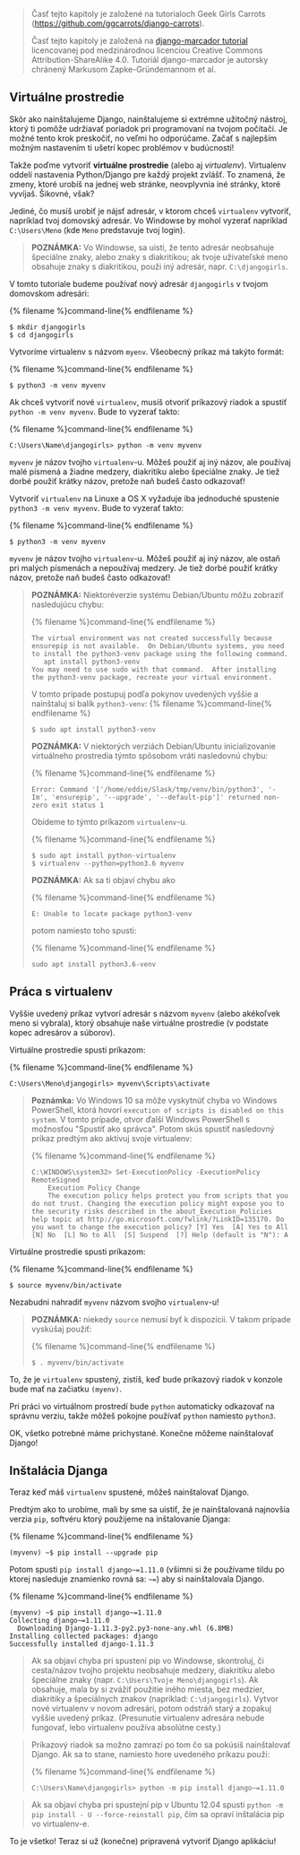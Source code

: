 > Časť tejto kapitoly je založené na tutorialoch Geek Girls Carrots (https://github.com/ggcarrots/django-carrots).
> 
> Časť tejto kapitoly je založená na [django-marcador tutorial](http://django-marcador.keimlink.de/) licencovanej pod medzinárodnou licenciou Creative Commons Attribution-ShareAlike 4.0. Tutoriál django-marcador je autorsky chránený Markusom Zapke-Gründemannom et al.

## Virtuálne prostredie

Skôr ako nainštalujeme Django, nainštalujeme si extrémne užitočný nástroj, ktorý ti pomôže udržiavať poriadok pri programovaní na tvojom počítači. Je možné tento krok preskočiť, no veľmi ho odporúčame. Začať s najlepším možným nastavením ti ušetrí kopec problémov v budúcnosti!

Takže poďme vytvoriť **virtuálne prostredie** (alebo aj *virtualenv*). Virtualenv oddelí nastavenia Python/Django pre každý projekt zvlášť. To znamená, že zmeny, ktoré urobíš na jednej web stránke, neovplyvnia iné stránky, ktoré vyvíjaš. Šikovné, však?

Jediné, čo musíš urobiť je nájsť adresár, v ktorom chceš `virtualenv` vytvoriť, napríklad tvoj domovský adresár. Vo Windowse by mohol vyzerať napríklad `C:\Users\Meno` (kde `Meno` predstavuje tvoj login).

> **POZNÁMKA:** Vo Windowse, sa uisti, že tento adresár neobsahuje špeciálne znaky, alebo znaky s diakritikou; ak tvoje uživateľské meno obsahuje znaky s diakritikou, použi iný adresár, napr. `C:\djangogirls`.

V tomto tutoriale budeme používať nový adresár `djangogirls` v tvojom domovskom adresári:

{% filename %}command-line{% endfilename %}

    $ mkdir djangogirls
    $ cd djangogirls
    

Vytvoríme virtualenv s názvom `myenv`. Všeobecný príkaz má takýto formát:

{% filename %}command-line{% endfilename %}

    $ python3 -m venv myvenv
    

<!--sec data-title="Virtual environment: Windows" data-id="virtualenv_installation_windows"
data-collapse=true ces-->

Ak chceš vytvoriť nové `virtualenv`, musíš otvoriť príkazový riadok a spustiť `python -m venv myvenv`. Bude to vyzerať takto:

{% filename %}command-line{% endfilename %}

    C:\Users\Name\djangogirls> python -m venv myvenv
    

`myvenv` je názov tvojho `virtualenv`-u. Môžeš použiť aj iný názov, ale používaj malé písmená a žiadne medzery, diakritiku alebo špeciálne znaky. Je tiež dorbé použiť krátky názov, pretože naň budeš často odkazovať!

<!--endsec-->

<!--sec data-title="Virtual environment: Linux and OS X" data-id="virtualenv_installation_linuxosx"
data-collapse=true ces-->

Vytvoriť `virtualenv` na Linuxe a OS X vyžaduje iba jednoduché spustenie `python3 -m venv myvenv`. Bude to vyzerať takto:

{% filename %}command-line{% endfilename %}

    $ python3 -m venv myvenv
    

`myvenv` je názov tvojho `virtualenv`-u. Môžeš použiť aj iný názov, ale ostaň pri malých písmenách a nepoužívaj medzery. Je tiež dorbé použiť krátky názov, pretože naň budeš často odkazovať!

> **POZNÁMKA:** Niektoréverzie systému Debian/Ubuntu môžu zobraziť nasledujúcu chybu:
> 
> {% filename %}command-line{% endfilename %}
> 
>     The virtual environment was not created successfully because ensurepip is not available.  On Debian/Ubuntu systems, you need to install the python3-venv package using the following command.
>        apt install python3-venv
>     You may need to use sudo with that command.  After installing the python3-venv package, recreate your virtual environment.
>     
> 
> V tomto prípade postupuj podľa pokynov uvedených vyššie a nainštaluj si balík `python3-venv`: {% filename %}command-line{% endfilename %}
> 
>     $ sudo apt install python3-venv
>     
> 
> **POZNÁMKA:** V niektorých verziách Debian/Ubuntu inicializovanie virtuálneho prostredia týmto spôsobom vráti nasledovnú chybu:
> 
> {% filename %}command-line{% endfilename %}
> 
>     Error: Command '['/home/eddie/Slask/tmp/venv/bin/python3', '-Im', 'ensurepip', '--upgrade', '--default-pip']' returned non-zero exit status 1
>     
> 
> Obídeme to týmto príkazom `virtualenv`-u.
> 
> {% filename %}command-line{% endfilename %}
> 
>     $ sudo apt install python-virtualenv
>     $ virtualenv --python=python3.6 myvenv
>     
> 
> **POZNÁMKA:** Ak sa ti objaví chybu ako
> 
> {% filename %}command-line{% endfilename %}
> 
>     E: Unable to locate package python3-venv
>     
> 
> potom namiesto toho spusti:
> 
> {% filename %}command-line{% endfilename %}
> 
>     sudo apt install python3.6-venv
>     

<!--endsec-->

## Práca s virtualenv

Vyššie uvedený príkaz vytvorí adresár s názvom `myvenv` (alebo akékoľvek meno si vybrala), ktorý obsahuje naše virtuálne prostredie (v podstate kopec adresárov a súborov).

<!--sec data-title="Working with virtualenv: Windows" data-id="virtualenv_windows"
data-collapse=true ces-->

Virtuálne prostredie spusti príkazom:

{% filename %}command-line{% endfilename %}

    C:\Users\Meno\djangogirls> myvenv\Scripts\activate
    

> **Poznámka:** Vo Windows 10 sa môže vyskytnúť chyba vo Windows PowerShell, ktorá hovorí `execution of scripts is disabled on this system`. V tomto prípade, otvor ďalší Windows PowerShell s možnosťou "Spustiť ako správca". Potom skús spustiť nasledovný príkaz predtým ako aktivuj svoje virtualenv:
> 
> {% filename %}command-line{% endfilename %}
> 
>     C:\WINDOWS\system32> Set-ExecutionPolicy -ExecutionPolicy RemoteSigned
>         Execution Policy Change
>         The execution policy helps protect you from scripts that you do not trust. Changing the execution policy might expose you to the security risks described in the about_Execution_Policies help topic at http://go.microsoft.com/fwlink/?LinkID=135170. Do you want to change the execution policy? [Y] Yes  [A] Yes to All  [N] No  [L] No to All  [S] Suspend  [?] Help (default is "N"): A
>     

<!--endsec-->

<!--sec data-title="Working with virtualenv: Linux and OS X" data-id="virtualenv_linuxosx"
data-collapse=true ces-->

Virtuálne prostredie spusti príkazom:

{% filename %}command-line{% endfilename %}

    $ source myvenv/bin/activate
    

Nezabudni nahradiť `myvenv` názvom svojho `virtualenv`-u!

> **POZNÁMKA:** niekedy `source` nemusí byť k dispozícii. V takom prípade vyskúšaj použiť:
> 
> {% filename %}command-line{% endfilename %}
> 
>     $ . myvenv/bin/activate
>     

<!--endsec-->

To, že je `virtualenv` spustený, zistíš, keď bude príkazový riadok v konzole bude mať na začiatku `(myenv)`.

Pri práci vo virtuálnom prostredí bude `python` automaticky odkazovať na správnu verziu, takže môžeš pokojne používať `python` namiesto `python3`.

OK, všetko potrebné máme prichystané. Konečne môžeme nainštalovať Django!

## Inštalácia Djanga

Teraz keď máš `virtualenv` spustené, môžeš nainštalovať Django.

Predtým ako to urobíme, mali by sme sa uistiť, že je nainštalovaná najnovšia verzia `pip`, softvéru ktorý použijeme na inštalovanie Djanga:

{% filename %}command-line{% endfilename %}

    (myvenv) ~$ pip install --upgrade pip
    

Potom spusti `pip install django~=1.11.0` (všimni si že používame tildu po ktorej nasleduje znamienko rovná sa: `~=`) aby si nainštalovala Django.

{% filename %}command-line{% endfilename %}

    (myvenv) ~$ pip install django~=1.11.0
    Collecting django~=1.11.0
      Downloading Django-1.11.3-py2.py3-none-any.whl (6.8MB)
    Installing collected packages: django
    Successfully installed django-1.11.3
    

<!--sec data-title="Installing Django: Windows" data-id="django_err_windows"
data-collapse=true ces-->

> Ak sa objaví chyba pri spustení pip vo Windowse, skontroluj, či cesta/názov tvojho projektu neobsahuje medzery, diakritiku alebo špeciálne znaky (napr. `C:\Users\Tvoje Meno\djangogirls`). Ak obsahuje, mala by si zvážiť použitie iného miesta, bez medzier, diakritiky a špeciálnych znakov (napríklad: `C:\djangogirls`). Vytvor nové virtualenv v novom adresári, potom odstráň starý a zopakuj vyššie uvedený príkaz. (Presunutie virtualenv adresára nebude fungovať, lebo virtualenv používa absolútne cesty.)

<!--endsec-->

<!--sec data-title="Installing Django: Windows 8 and Windows 10" data-id="django_err_windows8and10"
data-collapse=true ces-->

> Príkazový riadok sa možno zamrazí po tom čo sa pokúsiš nainštalovať Django. Ak sa to stane, namiesto hore uvedeného príkazu použi:
> 
> {% filename %}command-line{% endfilename %}
> 
>     C:\Users\Name\djangogirls> python -m pip install django~=1.11.0
>     

<!--endsec-->

<!--sec data-title="Installing Django: Linux" data-id="django_err_linux"
data-collapse=true ces-->

> Ak sa objaví chyba pri spustejní pip v Ubuntu 12.04 spusti `python -m pip install - U --force-reinstall pip`, čím sa opraví inštalácia pip vo virtualenv-e.

<!--endsec-->

To je všetko! Teraz si už (konečne) pripravená vytvoriť Django aplikáciu!
